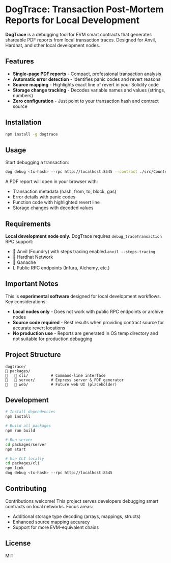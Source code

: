 # DogTrace: Transaction Post-Mortem Reports for Local Development

**DogTrace** is a debugging tool for EVM smart contracts that generates shareable PDF reports from local transaction traces. Designed for Anvil, Hardhat, and other local development nodes.

## Features

- **Single-page PDF reports** - Compact, professional transaction analysis
- **Automatic error detection** - Identifies panic codes and revert reasons
- **Source mapping** - Highlights exact line of revert in your Solidity code
- **Storage change tracking** - Decodes variable names and values (strings, numbers)
- **Zero configuration** - Just point to your transaction hash and contract source

## Installation

```bash
npm install -g dogtrace
```

## Usage

Start debugging a transaction:

```bash
dog debug <tx-hash> --rpc http://localhost:8545 --contract ./src/Counter.sol
```

A PDF report will open in your browser with:
- Transaction metadata (hash, from, to, block, gas)
- Error details with panic codes
- Function code with highlighted revert line
- Storage changes with decoded values

## Requirements

**Local development node only.** DogTrace requires `debug_traceTransaction` RPC support:
-  Anvil (Foundry) with steps tracing enabled.`anvil --steps-tracing`
-  Hardhat Network
-  Ganache
- L Public RPC endpoints (Infura, Alchemy, etc.)

## Important Notes

This is **experimental software** designed for local development workflows. Key considerations:

- **Local nodes only** - Does not work with public RPC endpoints or archive nodes
- **Source code required** - Best results when providing contract source for accurate revert locations
- **No production use** - Reports are generated in OS temp directory and not suitable for production debugging

## Project Structure

```
dogtrace/
   packages/
      cli/          # Command-line interface
      server/       # Express server & PDF generator
      web/          # Future web UI (placeholder)
```

## Development

```bash
# Install dependencies
npm install

# Build all packages
npm run build

# Run server
cd packages/server
npm start

# Use CLI locally
cd packages/cli
npm link
dog debug <tx-hash> --rpc http://localhost:8545
```

## Contributing

Contributions welcome! This project serves developers debugging smart contracts on local networks. Focus areas:

- Additional storage type decoding (arrays, mappings, structs)
- Enhanced source mapping accuracy
- Support for more EVM-equivalent chains

## License

MIT
